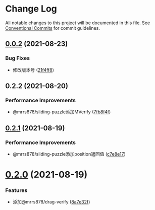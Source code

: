 # Change Log

All notable changes to this project will be documented in this file.
See [Conventional Commits](https://conventionalcommits.org) for commit guidelines.

## [0.0.2](https://github.com/mrrs878/gear/compare/@mrrs878/sliding-puzzle@0.2.2...@mrrs878/sliding-puzzle@0.0.2) (2021-08-23)


### Bug Fixes

* 修改版本号 ([21f4ff8](https://github.com/mrrs878/gear/commit/21f4ff8a7e165a05530030ffe84b8221e77ccdd0))





## 0.2.2 (2021-08-20)


### Performance Improvements

* @mrrs878/sliding-puzzle添加MVerify ([7fb8f4f](https://github.com/mrrs878/gear/commit/7fb8f4fdd2aa79c8bb55ff2f1bb537ca762c3229))





## [0.2.1](https://github.com/mrrs878/gear/compare/v0.2.0...v0.2.1) (2021-08-19)


### Performance Improvements

* @mrrs878/sliding-puzzle添加position返回值 ([c7e8e17](https://github.com/mrrs878/gear/commit/c7e8e17f063df9e2682cf799f87b71e162261253))





# [0.2.0](https://github.com/mrrs878/gear/compare/v0.1.5...v0.2.0) (2021-08-19)


### Features

* 添加@mrrs878/drag-verify ([8a7e32f](https://github.com/mrrs878/gear/commit/8a7e32f7d4aa0191fa54e05fc1fa82e88fedcd3f))
